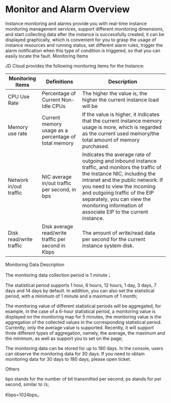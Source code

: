 
# Monitor and Alarm Overview

Instance monitoring and alarms provide you with real-time instance monitoring management services, support different monitoring dimensions, and start collecting data after the instance is successfully created, it can be displayed graphically, which is convenient for you to grasp the usage of instance resources and running status, set different alarm rules, trigger the alarm notification when this type of condition is triggered, so that you can easily locate the fault.
Monitoring Items

JD Cloud provides the following monitoring items for the Instance:

| Monitoring Items | Definitions | Description |
| --- | --- | --- |
| CPU Use Rate | Percentage of Current Non-Idle CPUs | The higher the value is, the higher the current instance load will be |
|  Memory use rate |	Current memory usage as a percentage of total memory | If the value is higher, it indicates that the current instance memory usage is more, which is regarded as the current used memory/the total amount of memory purchased.         |
| Network in/out traffic | NIC average in/out traffic per second, in bps | Indicates the average rate of outgoing and inbound instance traffic, and monitors the traffic of the instance NIC, including the intranet and the public network. If you need to view the incoming and outgoing traffic of the EIP separately, you can view the monitoring information of associate EIP to the current instance.               |
| Disk read/write traffic | Disk average read/write traffic per second in Kbps | The amount of write/read data per second for the current instance system disk.                |


Monitoring Data Description

The monitoring data collection period is 1 minute；

The statistical period supports 1 hour, 6 hours, 12 hours, 1 day, 3 days, 7 days and 14 days by default. In addition, you can also set the statistical period, with a minimum of 1 minute and a maximum of 1 month;

The monitoring value of different statistical periods will be aggregated, for example, in the case of a 6-hour statistical period, a monitoring value is displayed on the monitoring map for 5 minutes, the monitoring value is the aggregation of the collected values in the corresponding statistical period. Currently, only the average value is supported. Recently, it will support three different types of aggregation, namely, the average, the maximum and the minimum, as well as support you to set on the page;

The monitoring data can be stored for up to 180 days. In the console, users can observe the monitoring data for 30 days. If you need to obtain monitoring data for 30 days to 180 days, please open ticket.

Others

bps stands for the number of bit transmitted per second; ps stands for per second, similar to /s;

Kbps=1024bps。
